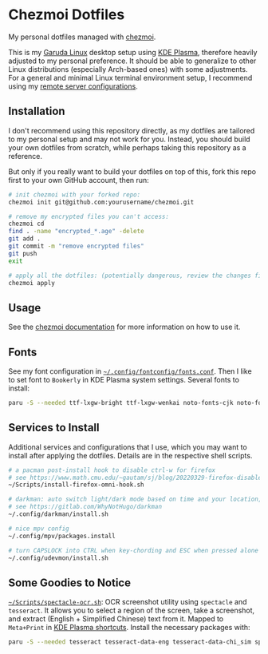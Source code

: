 # Chezmoi Dotfiles

My personal dotfiles managed with [chezmoi](https://www.chezmoi.io/).

This is my [Garuda Linux](https://garudalinux.org/) desktop setup using [KDE Plasma](https://kde.org/plasma-desktop/), therefore heavily adjusted to my personal preference. It should be able to generalize to other Linux distributions (especially Arch-based ones) with some adjustments. For a general and minimal Linux terminal environment setup, I recommend using my [remote server configurations](https://github.com/aik2mlj/remote-server-configs).

## Installation

I don't recommend using this repository directly, as my dotfiles are tailored to my personal setup and may not work for you. Instead, you should build your own dotfiles from scratch, while perhaps taking this repository as a reference.

But only if you really want to build your dotfiles on top of this, fork this repo first to your own GitHub account, then run:

```bash
# init chezmoi with your forked repo:
chezmoi init git@github.com:yourusername/chezmoi.git

# remove my encrypted files you can't access:
chezmoi cd
find . -name "encrypted_*.age" -delete
git add .
git commit -m "remove encrypted files"
git push
exit

# apply all the dotfiles: (potentially dangerous, review the changes first)
chezmoi apply
```

## Usage

See the [chezmoi documentation](https://www.chezmoi.io/) for more information on how to use it.

## Fonts

See my font configuration in [`~/.config/fontconfig/fonts.conf`](dot_config/fontconfig/fonts.conf). Then I like to set font to `Bookerly` in KDE Plasma system settings. Several fonts to install:

```bash
paru -S --needed ttf-lxgw-bright ttf-lxgw-wenkai noto-fonts-cjk noto-fonts ttf-delugia-code ttf-bookerly
```

## Services to Install

Additional services and configurations that I use, which you may want to install after applying the dotfiles. Details are in the respective shell scripts.

```bash
# a pacman post-install hook to disable ctrl-w for firefox
# see https://www.math.cmu.edu/~gautam/sj/blog/20220329-firefox-disable-ctrl-w.html
~/Scripts/install-firefox-omni-hook.sh

# darkman: auto switch light/dark mode based on time and your location, with customizable scripts
# see https://gitlab.com/WhyNotHugo/darkman
~/.config/darkman/install.sh

# nice mpv config
~/.config/mpv/packages.install

# turn CAPSLOCK into CTRL when key-chording and ESC when pressed alone
~/.config/udevmon/install.sh
```

## Some Goodies to Notice

[`~/Scripts/spectacle-ocr.sh`](Scripts/executable_spectacle-ocr.sh): OCR screenshot utility using `spectacle` and `tesseract`. It allows you to select a region of the screen, take a screenshot, and extract (English + Simplified Chinese) text from it. Mapped to `Meta+Print` in [KDE Plasma shortcuts](dot_config/private_kglobalshortcutsrc). Install the necessary packages with:

```bash
paru -S --needed tesseract tesseract-data-eng tesseract-data-chi_sim spectacle
```
